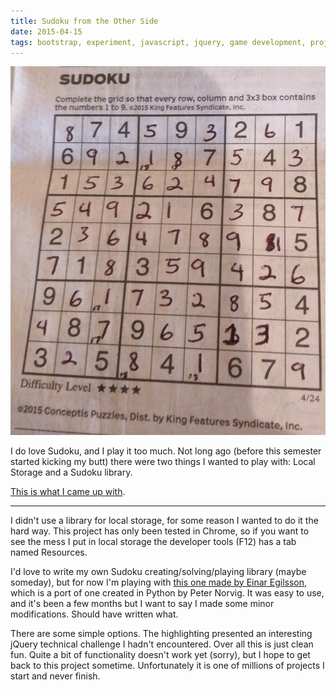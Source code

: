 ```yaml
---
title: Sudoku from the Other Side
date: 2015-04-15
tags: bootstrap, experiment, javascript, jquery, game development, project, requirejs, sudoku, _underscore, web
---
```


![Real Sudoku Game][picture1]

I do love Sudoku, and I play it too much. Not long ago (before this semester
started kicking my butt) there were two things I wanted to play with: Local
Storage and a Sudoku library.

[This is what I came up with][link1].

<!-- more -->

----------------------------------------------------------------------------------------------------

I didn't use a library for local storage, for some reason I wanted to do it the
hard way. This project has only been tested in Chrome, so if you want to see the
mess I put in local storage the developer tools (F12) has a tab named Resources.

I'd love to write my own Sudoku creating/solving/playing library (maybe
someday), but for now I'm playing with [this one made by Einar Egilsson][link2],
which is a port of one created in Python by Peter Norvig. It was easy to use,
and it's been a few months but I want to say I made some minor modifications.
Should have written what.

There are some simple options. The highlighting presented an interesting jQuery
technical challenge I hadn't encountered. Over all this is just clean fun. Quite
a bit of functionality doesn't work yet (sorry), but I hope to get back to this
project sometime. Unfortunately it is one of millions of projects I start and
never finish.

[link1]: http://geekwagon.net/projects/sudoku/
[link2]: https://github.com/einaregilsson/sudoku.js
[picture1]: ../images/IMG_20150424_140251.jpg "I play in pen because I'm a glutton for punishment."
